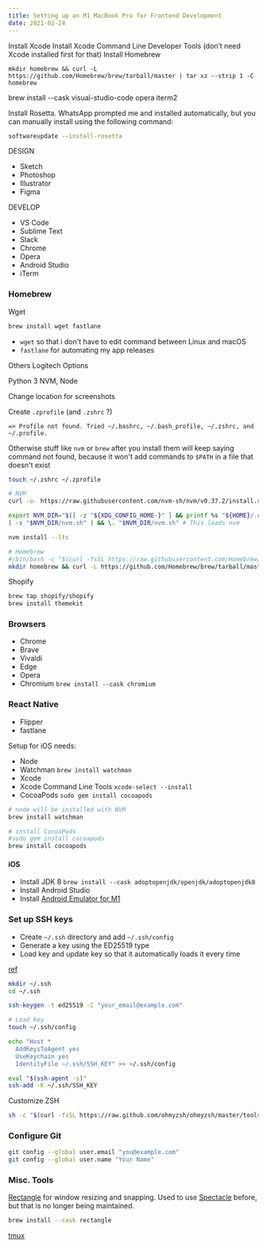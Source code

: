 ```yaml
---
title: Setting up an M1 MacBook Pro for Frontend Development
date: 2021-02-24
---
```


Install Xcode
Install Xcode Command Line Developer Tools (don’t need Xcode installed first for that)
Install Homebrew

```
mkdir homebrew && curl -L https://github.com/Homebrew/brew/tarball/master | tar xz --strip 1 -C homebrew
```

brew install --cask visual-studio-code opera iterm2

Install Rosetta. WhatsApp prompted me and installed automatically, but you can manually install using the following command:

```bash
softwareupdate --install-rosetta
```

DESIGN

- Sketch
- Photoshop
- Illustrator
- Figma

DEVELOP

- VS Code
- Sublime Text
- Slack
- Chrome
- Opera
- Android Studio
- iTerm

### Homebrew

Wget

```bash
brew install wget fastlane
```

- `wget` so that i don't have to edit command between Linux and macOS
- `fastlane` for automating my app releases

Others
Logitech Options

Python 3
NVM, Node

Change location for screenshots

Create `.zprofile` (and `.zshrc` ?)

```
=> Profile not found. Tried ~/.bashrc, ~/.bash_profile, ~/.zshrc, and ~/.profile.
```

Otherwise stuff like `nvm` or `brew` after you install them will keep saying command not found, because it won't add commands to `$PATH` in a file that doesn't exist

```bash
touch ~/.zshrc ~/.zprofile

# NVM
curl -o- https://raw.githubusercontent.com/nvm-sh/nvm/v0.37.2/install.sh | bash

export NVM_DIR="$([ -z "${XDG_CONFIG_HOME-}" ] && printf %s "${HOME}/.nvm" || printf %s "${XDG_CONFIG_HOME}/nvm")"
[ -s "$NVM_DIR/nvm.sh" ] && \. "$NVM_DIR/nvm.sh" # This loads nvm

nvm install --lts

# Homebrew
#/bin/bash -c "$(curl -fsSL https://raw.githubusercontent.com/Homebrew/install/master/install.sh)"
mkdir homebrew && curl -L https://github.com/Homebrew/brew/tarball/master | tar xz --strip 1 -C homebrew
```

Shopify

```bash
brew tap shopify/shopify
brew install themekit
```

### Browsers

- Chrome
- Brave
- Vivaldi
- Edge
- Opera
- Chromium `brew install --cask chromium`

### React Native

- Flipper
- fastlane

Setup for iOS needs:

- Node
- Watchman `brew install watchman`
- Xcode
- Xcode Command Line Tools `xcode-select --install`
- CocoaPods `sudo gem install cocoapods`

```bash
# node will be installed with NVM
brew install watchman

# install CocoaPods
#sudo gem install cocoapods
brew install cocoapods
```

#### iOS

- Install JDK 8 `brew install --cask adoptopenjdk/openjdk/adoptopenjdk8`
- Install Android Studio
- Install [Android Emulator for M1](https://github.com/google/android-emulator-m1-preview)

### Set up SSH keys

- Create `~/.ssh` directory and add `~/.ssh/config`
- Generate a key using the ED25519 type
- Load key and update key so that it automatically loads it every time

[ref](https://docs.github.com/en/github/authenticating-to-github/generating-a-new-ssh-key-and-adding-it-to-the-ssh-agent)

```bash
mkdir ~/.ssh
cd ~/.ssh

ssh-keygen -t ed25519 -C "your_email@example.com"
```

```bash
# Load key
touch ~/.ssh/config

echo "Host *
  AddKeysToAgent yes
  UseKeychain yes
  IdentityFile ~/.ssh/SSH_KEY" >> ~/.ssh/config

eval "$(ssh-agent -s)"
ssh-add -K ~/.ssh/SSH_KEY

```

Customize ZSH

```bash
sh -c "$(curl -fsSL https://raw.github.com/ohmyzsh/ohmyzsh/master/tools/install.sh)"
```

### Configure Git

```bash
git config --global user.email "you@example.com"
git config --global user.name "Your Name"
```

### Misc. Tools

[Rectangle](https://github.com/rxhanson/Rectangle) for window resizing and snapping. Used to use [Spectacle](https://github.com/eczarny/spectacle#important-note) before, but that is no longer being maintained.

```bash
brew install --cask rectangle
```

[tmux](https://formulae.brew.sh/formula/tmux)
